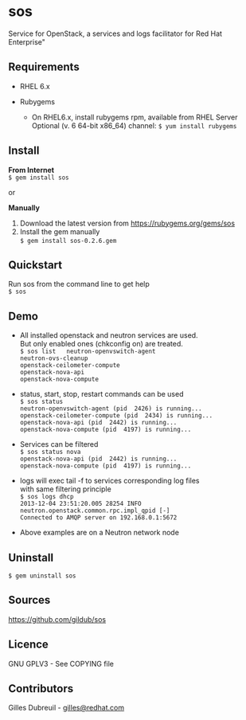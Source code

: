 sos
===
Service for OpenStack, a services and logs facilitator for Red Hat Enterprise"  


Requirements
------------
* RHEL 6.x  

* Rubygems  
  * On RHEL6.x, install rubygems rpm, available from RHEL Server Optional (v. 6 64-bit x86_64) channel: `$ yum install rubygems`  


Install
-------
**From Internet**  
`$ gem install sos`  

or  

**Manually**  
1. Download the latest version from https://rubygems.org/gems/sos  
2. Install the gem manually  
   `$ gem install sos-0.2.6.gem`  


Quickstart
----------
Run sos from the command line to get help  
`$ sos`  


Demo
----
* All installed openstack and neutron services are used.  
  But only enabled ones (chkconfig on) are treated.  
 `$ sos list  
  neutron-openvswitch-agent`  
 `neutron-ovs-cleanup`  
 `openstack-ceilometer-compute`  
 `openstack-nova-api`  
 `openstack-nova-compute`  

* status, start, stop, restart commands can be used  
 `$ sos status`  
 `neutron-openvswitch-agent (pid  2426) is running...`  
 `openstack-ceilometer-compute (pid  2434) is running...`  
 `openstack-nova-api (pid  2442) is running...`  
 `openstack-nova-compute (pid  4197) is running...`  

* Services can be filtered  
 `$ sos status nova`  
 `openstack-nova-api (pid  2442) is running...`  
 `openstack-nova-compute (pid  4197) is running...`  
  
* logs will exec tail -f to services corresponding log files  
  with same filtering principle  
 `$ sos logs dhcp`  
 `2013-12-04 23:51:20.005 28254 INFO neutron.openstack.common.rpc.impl_qpid [-]`  
 `Connected to AMQP server on 192.168.0.1:5672`  

* Above examples are on a Neutron network node  

Uninstall
---------
`$ gem uninstall sos`  


Sources
-------
https://github.com/gildub/sos  


Licence
-------
GNU GPLV3 - See COPYING file  


Contributors
------------
Gilles Dubreuil - gilles@redhat.com  


